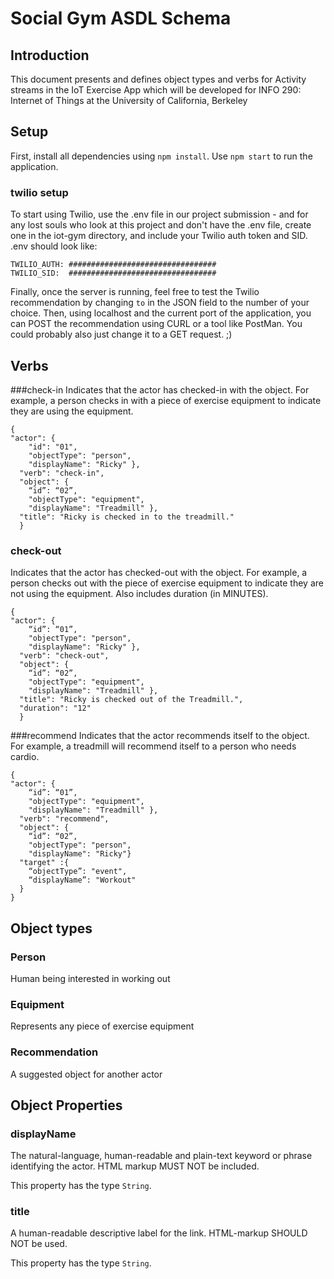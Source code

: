 # Social Gym ASDL Schema


## Introduction
This document presents and defines object types and verbs for Activity streams in the IoT Exercise App which will be developed for INFO 290: Internet of Things at the University of California, Berkeley

## Setup


First, install all dependencies using `npm install`. Use `npm start` to run the application.

### twilio setup

To start using Twilio, use the .env file in our project submission - and for any lost souls who look at this project and don't have the .env file, create one in the iot-gym directory, and include your Twilio auth token and SID. .env should look like:

```
TWILIO_AUTH: #################################
TWILIO_SID:  #################################
```

Finally, once the server is running, feel free to test the Twilio recommendation by changing `to` in the JSON field to the number of your choice. Then, using localhost and the current port of the application, you can POST the recommendation using CURL or a tool like PostMan. You could probably also just change it to a GET request. ;)

## Verbs



###check-in
Indicates that the actor has checked-in with the object. For example, a person checks in with a piece of exercise equipment to indicate they are using the equipment.
```
{
"actor": {
    "id": "01",
    "objectType": "person",
    "displayName": "Ricky" },
  "verb": "check-in",
  "object": {
    “id”: “02”,
    "objectType": "equipment",
    "displayName": "Treadmill" },
  "title": "Ricky is checked in to the treadmill."
  }
```

### check-out
Indicates that the actor has checked-out with the object. For example, a person checks out with the piece of exercise equipment to indicate they are not using the equipment. Also includes duration (in MINUTES).
```
{
"actor": {
    “id”: “01”,
    "objectType": "person",
    "displayName": "Ricky" },
  "verb": "check-out",
  "object": {
    “id”: “02”,
    "objectType": "equipment",
    "displayName": "Treadmill" },
  "title": "Ricky is checked out of the Treadmill.",
  "duration": "12"
  }
```

###recommend
Indicates that the actor recommends itself to the object. For example, a treadmill will recommend itself to a person who needs cardio.
```
{
"actor": {
    “id”: “01”,
    "objectType": "equipment",
    "displayName": "Treadmill" },
  "verb": "recommend",
  "object": {
    “id”: “02”,
    "objectType": "person",
    "displayName": "Ricky"}
  "target" :{
    “objectType”: "event",
    “displayName”: "Workout"
  }
}
```

## Object types


### Person
Human being interested in working out
### Equipment
Represents any piece of exercise equipment
### Recommendation
A suggested object for another actor

## Object Properties


### displayName
The natural-language, human-readable and plain-text keyword or phrase identifying the actor. HTML markup MUST NOT be included.

This property has the type `String`.

### title
A human-readable descriptive label for the link. HTML-markup SHOULD NOT be used.

This property has the type `String`.
